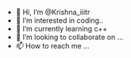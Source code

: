 - 👋 Hi, I’m @Krishna_iiitr
- 👀 I’m interested in coding..
- 🌱 I’m currently learning c++
- 💞️ I’m looking to collaborate on ...
- 📫 How to reach me ...

<!---
Krishna-2025/Krishna-2025 is a ✨ special ✨ repository because its `README.md` (this file) appears on your GitHub profile.
You can click the Preview link to take a look at your changes.
--->
